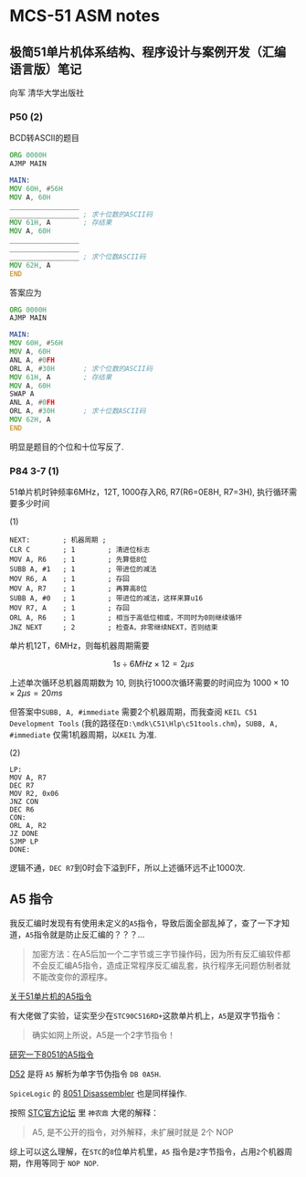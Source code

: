MCS-51 ASM notes
============

## 极简51单片机体系结构、程序设计与案例开发（汇编语言版）笔记

向军 清华大学出版社

### P50 (2)

BCD转ASCII的题目

```asm
ORG 0000H
AJMP MAIN

MAIN:
MOV 60H, #56H
MOV A, 60H
_________________ 
_________________ ; 求十位数的ASCII码
MOV 61H, A        ; 存结果
MOV A, 60H
_________________ 
_________________
_________________ ; 求个位数ASCII码
MOV 62H, A
END
```

答案应为

```asm
ORG 0000H
AJMP MAIN

MAIN:
MOV 60H, #56H
MOV A, 60H
ANL A, #0FH       
ORL A, #30H       ; 求个位数的ASCII码
MOV 61H, A        ; 存结果
MOV A, 60H
SWAP A 
ANL A, #0FH
ORL A, #30H       ; 求十位数ASCII码
MOV 62H, A
END
```

明显是题目的个位和十位写反了.

### P84 3-7 (1)

51单片机时钟频率6MHz，12T, 1000存入R6, R7(R6=0E8H, R7=3H), 执行循环需要多少时间

(1)

```ASM
NEXT:        ; 机器周期 ;
CLR C        ; 1        ; 清进位标志
MOV A, R6    ; 1        ; 先算低8位
SUBB A, #1   ; 1        ; 带进位的减法
MOV R6, A    ; 1        ; 存回
MOV A, R7    ; 1        ; 再算高8位
SUBB A, #0   ; 1        ; 带进位的减法，这样来算u16
MOV R7, A    ; 1        ; 存回
ORL A, R6    ; 1        ; 相当于高低位相或，不同时为0则继续循环
JNZ NEXT     ; 2        ; 检查A，非零继续NEXT，否则结束
```

单片机12T，6MHz，则每机器周期需要 

$$
1s\div{6MHz} \times 12 = 2\mu s
$$

上述单次循环总机器周期数为 10, 则执行1000次循环需要的时间应为 $1000 \times 10 \times 2\mu s = 20ms$ 


但答案中`SUBB, A, #immediate` 需要2个机器周期，而我查阅 `KEIL C51 Development Tools` (我的路径在`D:\mdk\C51\Hlp\c51tools.chm`)，`SUBB, A, #immediate` 仅需1机器周期，以`KEIL` 为准.

(2)

```ASM
LP:
MOV A, R7
DEC R7
MOV R2, 0x06
JNZ CON
DEC R6
CON:
ORL A, R2
JZ DONE
SJMP LP
DONE:
```

逻辑不通，`DEC R7`到0时会下溢到FF，所以上述循环远不止1000次.


## A5 指令

我反汇编时发现有有使用未定义的`A5`指令，导致后面全部乱掉了，查了一下才知道，`A5`指令就是防止反汇编的？？？...

>加密方法：在A5后加一个二字节或三字节操作码，因为所有反汇编软件都不会反汇编A5指令，造成正常程序反汇编乱套，执行程序无问题仿制者就不能改变你的源程序。

[关于51单片机的A5指令](https://www.cnblogs.com/afeibfp/p/6853552.html)

有大佬做了实验，证实至少在`STC90C516RD+`这款单片机上，`A5`是双字节指令：

>确实如网上所说，A5是一个2字节指令！

[研究一下8051的A5指令](https://bbs.eeworld.com.cn/thread-567567-1-1.html)

[D52](https://www.bipom.com/dis51.php) 是将 `A5` 解析为单字节伪指令 `DB 0A5H`.

`SpiceLogic` 的 [8051 Disassembler](https://www.spicelogic.com/Products/8051-disassembler-1) 也是同样操作.

按照 [STC官方论坛](https://www.stcaimcu.com/forum.php?mod=redirect&goto=findpost&ptid=6261&pid=53010) 里 `神农鼎` 大佬的解释：
>A5, 是不公开的指令，对外解释，未扩展时就是 2个 NOP

综上可以这么理解，在`STC`的`8`位单片机里，`A5` 指令是`2`字节指令，占用`2`个机器周期，作用等同于 `NOP NOP`.

